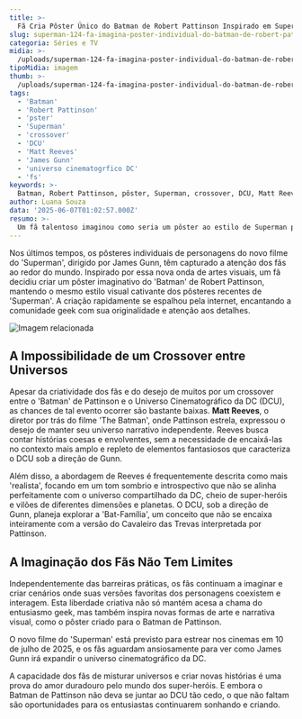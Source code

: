 ```yaml
---
title: >-
  Fã Cria Pôster Único do Batman de Robert Pattinson Inspirado em Superman
slug: superman-124-fa-imagina-poster-individual-do-batman-de-robert-pattinson
categoria: Séries e TV
midia: >-
  /uploads/superman-124-fa-imagina-poster-individual-do-batman-de-robert-pattinson-thumb.webp
tipoMidia: imagem
thumb: >-
  /uploads/superman-124-fa-imagina-poster-individual-do-batman-de-robert-pattinson-thumb.webp
tags:
  - 'Batman'
  - 'Robert Pattinson'
  - 'pster'
  - 'Superman'
  - 'crossover'
  - 'DCU'
  - 'Matt Reeves'
  - 'James Gunn'
  - 'universo cinematogrfico DC'
  - 'fs'
keywords: >-
  Batman, Robert Pattinson, pôster, Superman, crossover, DCU, Matt Reeves, James Gunn, universo cinematográfico DC, fãs
author: Luana Souza
data: '2025-06-07T01:02:57.000Z'
resumo: >-
  Um fã talentoso imaginou como seria um pôster ao estilo de Superman para o Batman de Robert Pattinson, encantando a comunidade geek. A possibilidade de um crossover com o DCU, no entanto, permanece remota.
---
```


Nos últimos tempos, os pôsteres individuais de personagens do novo filme do 'Superman', dirigido por James Gunn, têm capturado a atenção dos fãs ao redor do mundo. Inspirado por essa nova onda de artes visuais, um fã decidiu criar um pôster imaginativo do 'Batman' de Robert Pattinson, mantendo o mesmo estilo visual cativante dos pôsteres recentes de 'Superman'. A criação rapidamente se espalhou pela internet, encantando a comunidade geek com sua originalidade e atenção aos detalhes.

![Imagem relacionada](/uploads/superman-124-fa-imagina-poster-individual-do-batman-de-robert-pattinson-0.webp)

## A Impossibilidade de um Crossover entre Universos

Apesar da criatividade dos fãs e do desejo de muitos por um crossover entre o 'Batman' de Pattinson e o Universo Cinematográfico da DC (DCU), as chances de tal evento ocorrer são bastante baixas. **Matt Reeves**, o diretor por trás do filme 'The Batman', onde Pattinson estrela, expressou o desejo de manter seu universo narrativo independente. Reeves busca contar histórias coesas e envolventes, sem a necessidade de encaixá-las no contexto mais amplo e repleto de elementos fantasiosos que caracteriza o DCU sob a direção de Gunn.

Além disso, a abordagem de Reeves é frequentemente descrita como mais 'realista', focando em um tom sombrio e introspectivo que não se alinha perfeitamente com o universo compartilhado da DC, cheio de super-heróis e vilões de diferentes dimensões e planetas. O DCU, sob a direção de Gunn, planeja explorar a 'Bat-Família', um conceito que não se encaixa inteiramente com a versão do Cavaleiro das Trevas interpretada por Pattinson.

## A Imaginação dos Fãs Não Tem Limites

Independentemente das barreiras práticas, os fãs continuam a imaginar e criar cenários onde suas versões favoritas dos personagens coexistem e interagem. Esta liberdade criativa não só mantém acesa a chama do entusiasmo geek, mas também inspira novas formas de arte e narrativa visual, como o pôster criado para o Batman de Pattinson.

O novo filme do 'Superman' está previsto para estrear nos cinemas em 10 de julho de 2025, e os fãs aguardam ansiosamente para ver como James Gunn irá expandir o universo cinematográfico da DC.

A capacidade dos fãs de misturar universos e criar novas histórias é uma prova do amor duradouro pelo mundo dos super-heróis. E embora o Batman de Pattinson não deva se juntar ao DCU tão cedo, o que não faltam são oportunidades para os entusiastas continuarem sonhando e criando.
